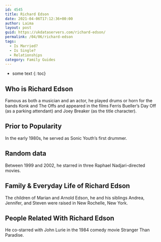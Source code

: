 ```yaml
---
id: 4545
title: Richard Edson
date: 2021-04-06T17:12:36+00:00
author: Laima
layout: post
guid: https://ukdataservers.com/richard-edson/
permalink: /04/06/richard-edson
tags:
  - Is Married?
  - Is Single?
  - Relationships
category: Family Guides
---
```


* some text
{: toc}


## Who is Richard Edson
                  
                  
                  
Famous as both a musician and an actor, he played drums or horn for the bands Konk and The Offs and appeared in the films Ferris Bueller&#8217;s Day Off (as a parking attendant) and Joey Breaker (as the title character).
                  
              
            
              
            
                
                
                
## Prior to Popularity
                  
                  
                  
In the early 1980s, he served as Sonic Youth&#8217;s first drummer.
                  
              
            
              
            
                
                
                
## Random data
                  
                  
                  
Between 1999 and 2002, he starred in three Raphael Nadjari-directed movies.
                  
              
            
              
            
                
                
                
## Family & Everyday Life of Richard Edson
                  
                  
                  
The children of Marian and Arnold Edson, he and his siblings Andrea, Jennifer, and Steven were raised in New Rochelle, New York.
                  
              
            
              
            
                
                
                
## People Related With Richard Edson
                  
                  
                  
He co-starred with John Lurie in the 1984 comedy movie Stranger Than Paradise.
                  
              
            
              
            
                
              
            
              
              
            
            
              
            
          
          
          